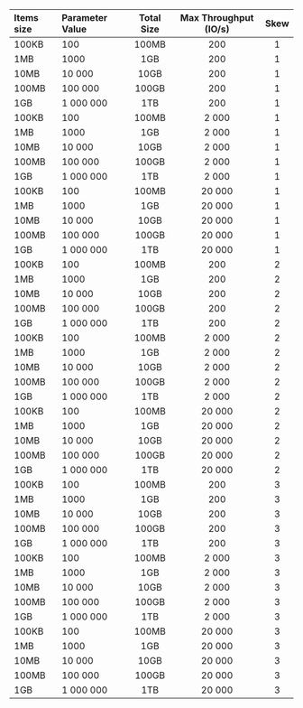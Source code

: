 | Items size | Parameter Value | Total Size | Max Throughput (IO/s) | Skew |
|:-----------|:----------------|:----------:|:---------------------:|:----:|
| 100KB      | 100             |   100MB    |          200          |  1   |
| 1MB        | 1000            |    1GB     |          200          |  1   |
| 10MB       | 10 000          |    10GB    |          200          |  1   |
| 100MB      | 100 000         |   100GB    |          200          |  1   |
| 1GB        | 1 000 000       |    1TB     |          200          |  1   |
| 100KB      | 100             |   100MB    |         2 000         |  1   |
| 1MB        | 1000            |    1GB     |         2 000         |  1   |
| 10MB       | 10 000          |    10GB    |         2 000         |  1   |
| 100MB      | 100 000         |   100GB    |         2 000         |  1   |
| 1GB        | 1 000 000       |    1TB     |         2 000         |  1   |
| 100KB      | 100             |   100MB    |        20 000         |  1   |
| 1MB        | 1000            |    1GB     |        20 000         |  1   |
| 10MB       | 10 000          |    10GB    |        20 000         |  1   |
| 100MB      | 100 000         |   100GB    |        20 000         |  1   |
| 1GB        | 1 000 000       |    1TB     |        20 000         |  1   |
| 100KB      | 100             |   100MB    |          200          |  2   |
| 1MB        | 1000            |    1GB     |          200          |  2   |
| 10MB       | 10 000          |    10GB    |          200          |  2   |
| 100MB      | 100 000         |   100GB    |          200          |  2   |
| 1GB        | 1 000 000       |    1TB     |          200          |  2   |
| 100KB      | 100             |   100MB    |         2 000         |  2   |
| 1MB        | 1000            |    1GB     |         2 000         |  2   |
| 10MB       | 10 000          |    10GB    |         2 000         |  2   |
| 100MB      | 100 000         |   100GB    |         2 000         |  2   |
| 1GB        | 1 000 000       |    1TB     |         2 000         |  2   |
| 100KB      | 100             |   100MB    |        20 000         |  2   |
| 1MB        | 1000            |    1GB     |        20 000         |  2   |
| 10MB       | 10 000          |    10GB    |        20 000         |  2   |
| 100MB      | 100 000         |   100GB    |        20 000         |  2   |
| 1GB        | 1 000 000       |    1TB     |        20 000         |  2   |
| 100KB      | 100             |   100MB    |          200          |  3   |
| 1MB        | 1000            |    1GB     |          200          |  3   |
| 10MB       | 10 000          |    10GB    |          200          |  3   |
| 100MB      | 100 000         |   100GB    |          200          |  3   |
| 1GB        | 1 000 000       |    1TB     |          200          |  3   |
| 100KB      | 100             |   100MB    |         2 000         |  3   |
| 1MB        | 1000            |    1GB     |         2 000         |  3   |
| 10MB       | 10 000          |    10GB    |         2 000         |  3   |
| 100MB      | 100 000         |   100GB    |         2 000         |  3   |
| 1GB        | 1 000 000       |    1TB     |         2 000         |  3   |
| 100KB      | 100             |   100MB    |        20 000         |  3   |
| 1MB        | 1000            |    1GB     |        20 000         |  3   |
| 10MB       | 10 000          |    10GB    |        20 000         |  3   |
| 100MB      | 100 000         |   100GB    |        20 000         |  3   |
| 1GB        | 1 000 000       |    1TB     |        20 000         |  3   |